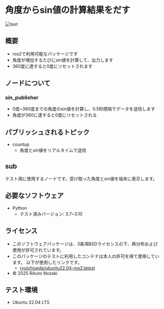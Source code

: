 # 角度からsin値の計算結果をだす
![test](https://github.com/nozakirikuto2/robosys2024/actions/workflows/test.yml/badge.svg)

## 概要

- ros2で利用可能なパッケージです
- 角度が増加するたびにsin値を計算して、出力します
- 360度に達すると0度にリセットされます

## ノードについて
### sin_publisher

- 0度~360度までの角度のsin値を計算し、0.5秒間隔でデータを送信します
- 角度が360に達すると0度にリセットされる

## パブリッシュされるトピック

- countup
   - 角度とsin値をリアルタイムで送信

## sub

テスト用に使用するノードです。受け取った角度とsin値を端末に表示します。

## 必要なソフトウェア

- Python
   - テスト済みバージョン: 3.7~3.10

## ライセンス

- このソフトウェアパッケージは、3条項BSDライセンスの下、再分布および使用が許可されています。
- このパッケージのテストに利用したコンテナは本人の許可を得て使用しています。
以下が使用したリンクです。
   - [ryuichiueda/ubuntu22.04-ros2:latest](https://hub.docker.com/repository/docker/ryuichiueda/ubuntu22.04-ros2)
- © 2025 Rikuto Nozaki

## テスト環境

-  Ubuntu 22.04 LTS
